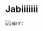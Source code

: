 # Jabiiiiiii
![jajan't](https://www.infobae.com/new-resizer/FXcwblAWcnsx02pZ-BdicTyIKJg=/arc-anglerfish-arc2-prod-infobae/public/SA255WF2DNFMDE6SAYZMNKCMCA.jpg)
